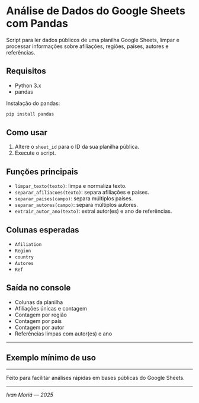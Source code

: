 
# Análise de Dados do Google Sheets com Pandas

Script para ler dados públicos de uma planilha Google Sheets, limpar e processar informações sobre afiliações, regiões, países, autores e referências.

## Requisitos

- Python 3.x
- pandas

Instalação do pandas:

```bash
pip install pandas
```

## Como usar

1. Altere o `sheet_id` para o ID da sua planilha pública.
2. Execute o script.

## Funções principais

- `limpar_texto(texto)`: limpa e normaliza texto.
- `separar_afiliacoes(texto)`: separa afiliações e países.
- `separar_paises(campo)`: separa múltiplos países.
- `separar_autores(campo)`: separa múltiplos autores.
- `extrair_autor_ano(texto)`: extrai autor(es) e ano de referências.

## Colunas esperadas

- `Afiliation`
- `Region`
- `country`
- `Autores`
- `Ref`

## Saída no console

- Colunas da planilha
- Afiliações únicas e contagem
- Contagem por região
- Contagem por país
- Contagem por autor
- Referências limpas com autor(es) e ano

---

## Exemplo mínimo de uso


---

Feito para facilitar análises rápidas em bases públicas do Google Sheets.

---

*Ivan Moriá — 2025*
